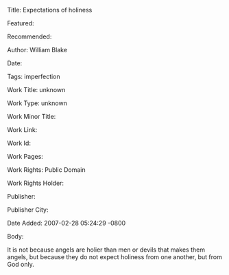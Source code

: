 Title: Expectations of holiness

Featured: 

Recommended: 

Author: William Blake

Date: 

Tags: imperfection

Work Title: unknown

Work Type: unknown

Work Minor Title:  

Work Link: 

Work Id:  

Work Pages:  

Work Rights:  Public Domain

Work Rights Holder:  

Publisher:  

Publisher City:  

Date Added: 2007-02-28 05:24:29 -0800

Body:

It is not because angels are holier than men or devils that makes them angels, but because they do not expect holiness from one another, but from God only.


